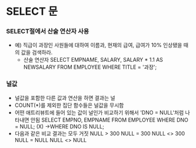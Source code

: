 # SELECT 문

### SELECT절에서 산술 연산자 사용
- 예) 직급이 과장인 사원들에 대하여 이름과, 현재의 급여, 급여가 10% 인상됐을 때의 값을 검색하라.
    - 산술 연산자
        SELECT      EMPNAME, SALARY, SALARY * 1.1 AS NEWSALARY
        FROM        EMPLOYEE
        WHERE       TITLE = '과장';

### 널값
- 널값을 포함한 다른 값과 연산을 하면 결과는 널
- COUNT(*)를 제외한 집단 함수들은 널값을 무시함
- 어떤 애트리뷰트에 들어 있는 값이 널인가 비교하기 위해서 'DNO = NULL'처럼  나타내면 안됨
    SELECT      EMPNO, EMPNAME
    FROM        EMPLOYEE
    WHERE       DNO = NULL; (X)
  ->WHERE       DNO IS NULL;
- 다음과 같은 비교 결과는 모두 거짓
    NULL > 300
    NULL = 300
    NULL <> 300
    NULL = NULL
    NULL <> NULL
    